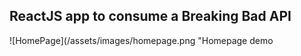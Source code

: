 ## ReactJS app to consume a Breaking Bad API 

![HomePage](/assets/images/homepage.png "Homepage demo